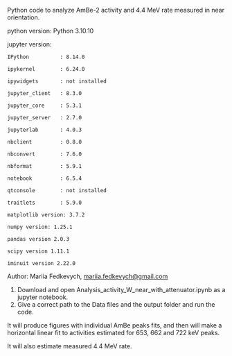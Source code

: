 Python code to analyze AmBe-2 activity and 4.4 MeV rate measured in near orientation.

python version: Python 3.10.10

jupyter version:

    IPython          : 8.14.0
    
    ipykernel        : 6.24.0
    
    ipywidgets       : not installed
    
    jupyter_client   : 8.3.0
    
    jupyter_core     : 5.3.1
    
    jupyter_server   : 2.7.0
    
    jupyterlab       : 4.0.3
    
    nbclient         : 0.8.0
    
    nbconvert        : 7.6.0
    
    nbformat         : 5.9.1
    
    notebook         : 6.5.4
    
    qtconsole        : not installed
    
    traitlets        : 5.9.0
    
    matplotlib version: 3.7.2
    
    numpy version: 1.25.1
    
    pandas version 2.0.3
    
    scipy version 1.11.1
    
    iminuit version 2.22.0

Author: Mariia Fedkevych, mariia.fedkevych@gmail.com

1. Download and open Analysis_activity_W_near_with_attenuator.ipynb as a jupyter notebook.
2. Give a correct path to the Data files and the output folder and run the code. 

It will produce figures with individual AmBe peaks fits, and then will make a horizontal linear fit to activities estimated for 653, 662 and 722 keV peaks. 

It will also estimate measured 4.4 MeV rate.

